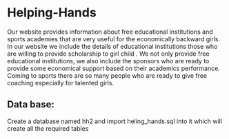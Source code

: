 # Helping-Hands
Our website provides information about free educational institutions and sports academies that are very useful for the economically backward girls. In our website we include the details of educational institutions those who are willing to provide scholarship to girl child . We not only provide free educational institutions, we also include the sponsors who are ready to provide some economical support based on their academics performance. Coming to sports there are so many people who are ready to give free coaching especially for talented girls. 
## Data base:
 Create a database named hh2 and import heling_hands.sql into it which will create all the required tables
